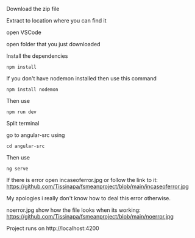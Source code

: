 
Download the zip file 

Extract to location where you can find it

open VSCode

open folder that you just downloaded


Install the dependencies

`npm install`

If you don't have nodemon installed then use this command 

`npm install nodemon `

Then use 

`npm run dev`


Split terminal

go to angular-src using 

`cd angular-src`

Then use 

`ng serve`

If there is error open incaseoferror.jpg or follow the link to it: https://github.com/Tissinapa/fsmeanproject/blob/main/incaseoferror.jpg

My apologies i really don't know how to deal this error otherwise.

noerror.jpg show how the file looks when its working: https://github.com/Tissinapa/fsmeanproject/blob/main/noerror.jpg

Project runs on http://localhost:4200
